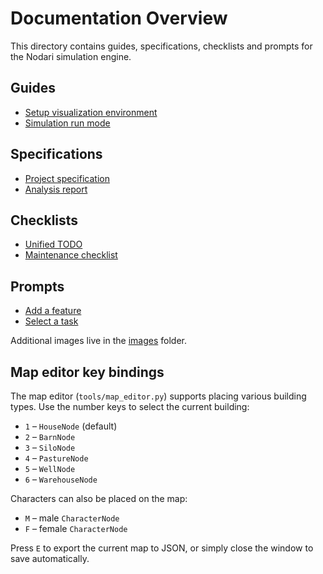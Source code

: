 # Documentation Overview

This directory contains guides, specifications, checklists and prompts for the Nodari simulation engine.

## Guides
- [Setup visualization environment](guides/setup_visualization.md)
- [Simulation run mode](guides/run_mode.md)

## Specifications
- [Project specification](specs/project_spec.md)
- [Analysis report](specs/analysis_report.md)

## Checklists
- [Unified TODO](checklists/todo.md)
- [Maintenance checklist](checklists/maintenance.md)

## Prompts
- [Add a feature](prompts/adding_feature.md)
- [Select a task](prompts/task_selection.md)

Additional images live in the [images](images) folder.

## Map editor key bindings

The map editor (`tools/map_editor.py`) supports placing various building types. Use the number keys to select the current building:

- `1` – `HouseNode` (default)
- `2` – `BarnNode`
- `3` – `SiloNode`
- `4` – `PastureNode`
- `5` – `WellNode`
- `6` – `WarehouseNode`

Characters can also be placed on the map:

- `M` – male `CharacterNode`
- `F` – female `CharacterNode`

Press `E` to export the current map to JSON, or simply close the window to save automatically.
